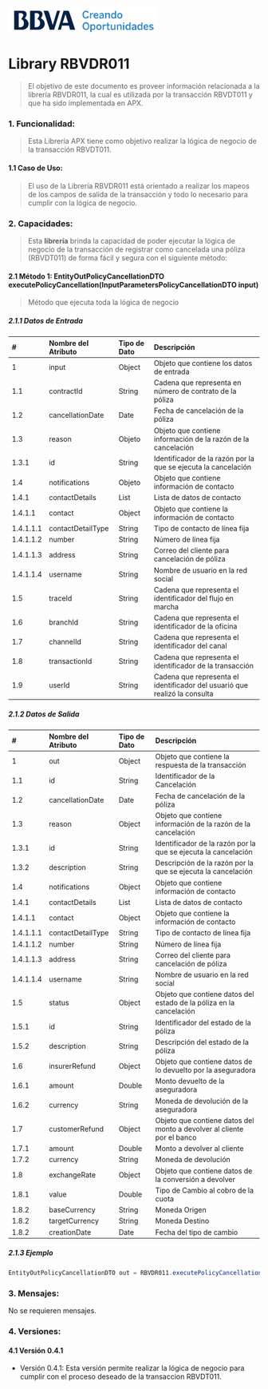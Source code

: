 # ![Logo-template](images/logo-template.png)
# Library RBVDR011

> El objetivo de este documento es proveer información relacionada a la librería RBVDR011, la cual es utilizada por la transacción RBVDT011 y que ha sido implementada en APX.

### 1. Funcionalidad:

> Esta Librería APX tiene como objetivo realizar la lógica de negocio de la transacción RBVDT011.

#### 1.1 Caso de Uso:

> El uso de la Librería RBVDR011 está orientado a realizar los mapeos de los campos de salida de la transacción y todo lo necesario para cumplir con la lógica de negocio.

### 2. Capacidades:

> Esta **librería** brinda la capacidad de poder ejecutar la lógica de negocio de la transacción de registrar como cancelada una póliza (RBVDT011) de forma fácil y segura con el siguiente método:

#### 2.1 Método 1: EntityOutPolicyCancellationDTO executePolicyCancellation(InputParametersPolicyCancellationDTO input)
> Método que ejecuta toda la lógica de negocio

##### 2.1.1 Datos de Entrada

|#|Nombre del Atributo|Tipo de Dato| Descripción|
| :----|:---------- |:--------------| :-----|
|1| input | Object | Objeto que contiene los datos de entrada |
|1.1| contractId | String | Cadena que representa en número de contrato de la póliza |
|1.2| cancellationDate | Date | Fecha de cancelación de la póliza |
|1.3| reason | Objeto | Objeto que contiene información de la razón de la cancelación |
|1.3.1| id | String | Identificador de la razón por la que se ejecuta la cancelación |
|1.4| notifications | Objeto | Objeto que contiene información de contacto |
|1.4.1| contactDetails | List<ContactDetailDTO> | Lista de datos de contacto |
|1.4.1.1| contact | Object | Objeto que contiene la información de contacto |
|1.4.1.1.1| contactDetailType | String | Tipo de contacto de línea fija |
|1.4.1.1.2| number | String | Número de línea fija |
|1.4.1.1.3| address | String | Correo del cliente para cancelación de póliza |
|1.4.1.1.4| username | String | Nombre de usuario en la red social |
|1.5| traceId | String | Cadena que representa el identificador del flujo en marcha |
|1.6| branchId | String | Cadena que representa el identificador de la oficina |
|1.7| channelId | String | Cadena que representa el identificador del canal |
|1.8| transactionId | String | Cadena que representa el identificador de la transacción |
|1.9| userId | String | Cadena que representa el identificador del usuarió que realizó la consulta |

##### 2.1.2 Datos de Salida

|#|Nombre del Atributo|Tipo de Dato| Descripción|
| :----|:---------- |:--------------| :-----|
|1| out | Object | Objeto que contiene la respuesta de la transacción |
|1.1| id | String | Identificador de la Cancelación |
|1.2| cancellationDate | Date | Fecha de cancelación de la póliza |
|1.3| reason | Object | Objeto que contiene información de la razón de la cancelación |
|1.3.1| id | String | Identificador de la razón por la que se ejecuta la cancelación |
|1.3.2| description | String | Descripción de la razón por la que se ejecuta la cancelación |
|1.4| notifications | Object | Objeto que contiene información de contacto |
|1.4.1| contactDetails | List<ContactDetailDTO> | Lista de datos de contacto |
|1.4.1.1| contact | Object | Objeto que contiene la información de contacto |
|1.4.1.1.1| contactDetailType | String | Tipo de contacto de línea fija |
|1.4.1.1.2| number | String | Número de línea fija |
|1.4.1.1.3| address | String | Correo del cliente para cancelación de póliza |
|1.4.1.1.4| username | String | Nombre de usuario en la red social |
|1.5| status | Object | Objeto que contiene datos del estado de la póliza en la cancelación |
|1.5.1| id | String | Identificador del estado de la póliza |
|1.5.2| description | String | Descripción del estado de la póliza |
|1.6| insurerRefund | Object | Objeto que contiene datos de lo devuelto por la aseguradora |
|1.6.1| amount | Double | Monto devuelto de la aseguradora |
|1.6.2| currency | String | Moneda de devolución de la aseguradora |
|1.7| customerRefund | Object | Objeto que contiene datos del monto a devolver al cliente por el banco |
|1.7.1| amount | Double | Monto a devolver al cliente |
|1.7.2| currency | String | Moneda de devolución |
|1.8| exchangeRate | Object | Objeto que contiene datos de la conversión a devolver |
|1.8.1| value | Double | Tipo de Cambio al cobro de la cuota |
|1.8.2| baseCurrency | String | Moneda Origen |
|1.8.2| targetCurrency | String | Moneda Destino |
|1.8.2| creationDate | Date | Fecha del tipo de cambio |


##### 2.1.3 Ejemplo
```java
EntityOutPolicyCancellationDTO out = RBVDR011.executePolicyCancellation(InputParametersPolicyCancellationDTO input);
```

### 3.  Mensajes:

No se requieren mensajes.

### 4.  Versiones:
#### 4.1  Versión 0.4.1

+ Versión 0.4.1: Esta versión permite realizar la lógica de negocio para cumplir con el proceso deseado de la transaccion RBVDT011.